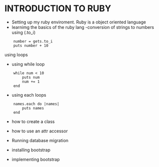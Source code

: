 # INTRODUCTION TO RUBY
- Setting up my ruby enviroment.
Ruby is a object oriented language 
- learnimg the basics of the ruby lang
-conversion of strings to numbers using (.to_i)
``` print "Enter a number: "
    number = gets.to_i
    puts number + 10
``` 
using loops
- using while loop
``` num = 1
    while num < 10
        puts num
        num += 1
    end 
```

- using each loops
``` names = ["John", "Tim", "Mary"]
    names.each do |names|
        puts names
    end
```

- how to create a class
- how to use an attr accessor


- Running database migration
- installing bootstrap
- implementing bootstrap